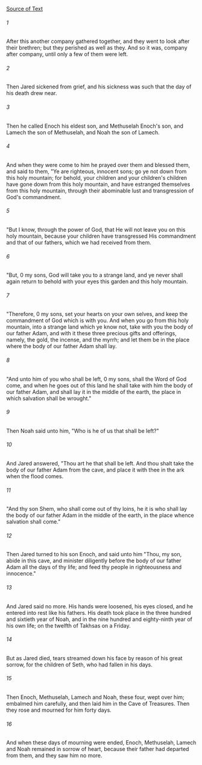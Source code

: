 [Source of Text](https://github.com/scrollmapper/bible_databases_deuterocanonical)

###### 1
After this another company gathered together, and they went to look after their brethren; but they perished as well as they. And so it was, company after company, until only a few of them were left.

###### 2
Then Jared sickened from grief, and his sickness was such that the day of his death drew near.

###### 3
Then he called Enoch his eldest son, and Methuselah Enoch's son, and Lamech the son of Methuselah, and Noah the son of Lamech.

###### 4
And when they were come to him he prayed over them and blessed them, and said to them, "Ye are righteous, innocent sons; go ye not down from this holy mountain; for behold, your children and your children's children have gone down from this holy mountain, and have estranged themselves from this holy mountain, through their abominable lust and transgression of God's commandment.

###### 5
"But I know, through the power of God, that He will not leave you on this holy mountain, because your children have transgressed His commandment and that of our fathers, which we had received from them.

###### 6
"But, 0 my sons, God will take you to a strange land, and ye never shall again return to behold with your eyes this garden and this holy mountain.

###### 7
"Therefore, 0 my sons, set your hearts on your own selves, and keep the commandment of God which is with you. And when you go from this holy mountain, into a strange land which ye know not, take with you the body of our father Adam, and with it these three precious gifts and offerings, namely, the gold, the incense, and the myrrh; and let them be in the place where the body of our father Adam shall lay.

###### 8
"And unto him of you who shall be left, 0 my sons, shall the Word of God come, and when he goes out of this land he shall take with him the body of our father Adam, and shall lay it in the middle of the earth, the place in which salvation shall be wrought."

###### 9
Then Noah said unto him, "Who is he of us that shall be left?"

###### 10
And Jared answered, "Thou art he that shall be left. And thou shalt take the body of our father Adam from the cave, and place it with thee in the ark when the flood comes.

###### 11
"And thy son Shem, who shall come out of thy loins, he it is who shall lay the body of our father Adam in the middle of the earth, in the place whence salvation shall come."

###### 12
Then Jared turned to his son Enoch, and said unto him "Thou, my son, abide in this cave, and minister diligently before the body of our father Adam all the days of thy life; and feed thy people in righteousness and innocence."

###### 13
And Jared said no more. His hands were loosened, his eyes closed, and he entered into rest like his fathers. His death took place in the three hundred and sixtieth year of Noah, and in the nine hundred and eighty-ninth year of his own life; on the twelfth of Takhsas on a Friday.

###### 14
But as Jared died, tears streamed down his face by reason of his great sorrow, for the children of Seth, who had fallen in his days.

###### 15
Then Enoch, Methuselah, Lamech and Noah, these four, wept over him; embalmed him carefully, and then laid him in the Cave of Treasures. Then they rose and mourned for him forty days.

###### 16
And when these days of mourning were ended, Enoch, Methuselah, Lamech and Noah remained in sorrow of heart, because their father had departed from them, and they saw him no more.